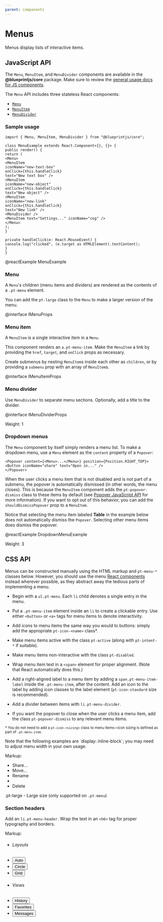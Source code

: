 ```yaml
---
parent: components
---
```


# Menus

Menus display lists of interactive items.

## JavaScript API

The `Menu`, `MenuItem`, and `MenuDivider` components are available in the __@blueprintjs/core__
package. Make sure to review the [general usage docs for JS components](#components.usage).

The `Menu` API includes three stateless React components:

- [`Menu`](#components.menu.js.menu)
- [`MenuItem`](#components.menu.js.menu-item)
- [`MenuDivider`](#components.menu.js.menu-divider)

### Sample usage

```
import { Menu, MenuItem, MenuDivider } from "@blueprintjs/core";

class MenuExample extends React.Component<{}, {}> {
public render() {
return (
<Menu>
<MenuItem
iconName="new-text-box"
onClick={this.handleClick}
text="New text box" />
<MenuItem
iconName="new-object"
onClick={this.handleClick}
text="New object" />
<MenuItem
iconName="new-link"
onClick={this.handleClick}
text="New link" />
<MenuDivider />
<MenuItem text="Settings..." iconName="cog" />
</Menu>
);
}

private handleClick(e: React.MouseEvent) {
console.log("clicked", (e.target as HTMLElement).textContent);
}
}
```

@reactExample MenuExample

### Menu

A `Menu`'s children (menu items and dividers) are rendered as the contents of a `.pt-menu` element.

You can add the `pt-large` class to the `Menu` to make a larger version of the menu.

@interface IMenuProps

### Menu item

A `MenuItem` is a single interactive item in a `Menu`.

This component renders an `a.pt-menu-item`. Make the `MenuItem` a link by providing the `href`,
`target`, and `onClick` props as necessary.

Create submenus by nesting `MenuItem`s inside each other as `children`, or by providing a `submenu`
prop with an array of `MenuItem`s.

@interface IMenuItemProps

### Menu divider

Use `MenuDivider` to separate menu sections. Optionally, add a title to the divider.

@interface IMenuDividerProps

Weight: 1

### Dropdown menus

The `Menu` component by itself simply renders a menu list. To make a dropdown menu, use a `Menu`
element as the `content` property of a `Popover`:

```
<Popover content={<Menu>...</Menu>} position={Position.RIGHT_TOP}>
<Button iconName="share" text="Open in..." />
</Popover>
```

When the user clicks a menu item that is not disabled and is not part of a submenu, the popover is
automatically dismissed (in other words, the menu closes). This is because the `MenuItem` component
adds the `pt-popover-dismiss` class to these items by default (see [Popover JavaScript
API](#components.popover.js) for more information). If you want to opt out of this behavior, you can
add the `shouldDismissPopover` prop to a `MenuItem`.

Notice that selecting the menu item labeled **Table** in the example below does not automatically
dismiss the `Popover`. Selecting other menu items does dismiss the popover.

@reactExample DropdownMenuExample

Weight: 3

## CSS API

Menus can be constructed manually using the HTML markup and `pt-menu-*` classes below. However, you
should use the menu [React components](#components.menu.js) instead wherever possible, as they
abstract away the tedious parts of implementing a menu.

- Begin with a `ul.pt-menu`. Each `li` child denotes a single entry in the menu.

- Put a `.pt-menu-item` element inside an `li` to create a clickable entry. Use either `<button>` or
`<a>` tags for menu items to denote interactivity.

- Add icons to menu items the same way you would to buttons: simply add the appropriate
`pt-icon-<name>` class*.

- Make menu items active with the class `pt-active` (along with `pt-intent-*` if suitable).

- Make menu items non-interactive with the class `pt-disabled`.

- Wrap menu item text in a `<span>` element for proper alignment. (Note that React automatically
does this.)

- Add a right-aligned label to a menu item by adding a `span.pt-menu-item-label` inside the
`.pt-menu-item`, after the content. Add an icon to the label by adding icon classes to the label
element (`pt-icon-standard` size is recommended).

- Add a divider between items with `li.pt-menu-divider`.

- If you want the popover to close when the user clicks a menu item, add the class
`pt-popover-dismiss` to any relevant menu items.

<small>\* You do not need to add a `pt-icon-<sizing>` class to menu items&mdash;icon sizing is
defined as part of `.pt-menu-item`.</small>

<div class="pt-callout pt-intent-primary pt-icon-info-sign">
Note that the following examples are `display: inline-block`; you may need to adjust
menu width in your own usage.
</div>

Markup:
<ul class="pt-menu {{.modifier}} pt-elevation-1">
<li>
<a class="pt-menu-item pt-icon-people" tabindex="0">Share...</a>
</li>
<li>
<a class="pt-menu-item pt-icon-circle-arrow-right" tabindex="0">Move...</a>
</li>
<li>
<a class="pt-menu-item pt-icon-edit" tabindex="0">Rename</a>
</li>
<li class="pt-menu-divider"></li>
<li>
<a class="pt-menu-item pt-icon-trash pt-intent-danger" tabindex="0">Delete</a>
</li>
</ul>

.pt-large - Large size (only supported on <code>.pt-menu</code>)

### Section headers

Add an `li.pt-menu-header`. Wrap the text in an `<h6>` tag for proper typography and borders.

Markup:
<ul class="pt-menu pt-elevation-1">
<li class="pt-menu-header"><h6>Layouts</h6></li>
<li><button type="button" class="pt-menu-item pt-icon-layout-auto">Auto</button></li>
<li><button type="button" class="pt-menu-item pt-icon-layout-circle">Circle</button></li>
<li><button type="button" class="pt-menu-item pt-icon-layout-grid">Grid</button></li>
<li class="pt-menu-header"><h6>Views</h6></li>
<li><button type="button" class="pt-menu-item pt-icon-history">History</button></li>
<li><button type="button" class="pt-menu-item pt-icon-star">Favorites</button></li>
<li><button type="button" class="pt-menu-item pt-icon-envelope">Messages</button></li>
</ul>
